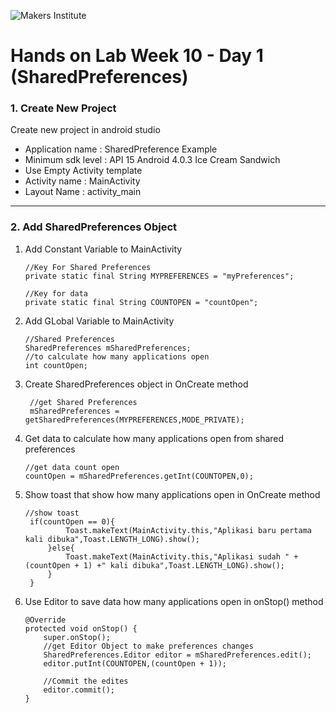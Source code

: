 ![Makers Institute](https://makersinstitute.id/img/logo-makersinstitute.png)

# Hands on Lab Week 10 - Day 1 (SharedPreferences)

### <a name="lab11"></a>1. Create New Project

Create new project in android studio

- Application name : SharedPreference Example
- Minimum sdk level : API 15 Android 4.0.3 Ice Cream Sandwich
- Use Empty Activity template
- Activity name : MainActivity
- Layout Name : activity_main
---

### <a name="lab12"></a>2. Add SharedPreferences Object

1. Add Constant Variable to MainActivity
    ```
    //Key For Shared Preferences
    private static final String MYPREFERENCES = "myPreferences";

    //Key for data
    private static final String COUNTOPEN = "countOpen";
    ```

2. Add GLobal Variable to MainActivity 
    ```
    //Shared Preferences
    SharedPreferences mSharedPreferences;
    //to calculate how many applications open
    int countOpen;
    ```

3. Create SharedPreferences object in OnCreate method
    ```
     //get Shared Preferences
     mSharedPreferences = getSharedPreferences(MYPREFERENCES,MODE_PRIVATE);
    ```


4. Get data to calculate how many applications open from shared preferences 
    ```
    //get data count open
    countOpen = mSharedPreferences.getInt(COUNTOPEN,0);
    ```

5. Show toast that show how many applications open in OnCreate method
   ```
   //show toast
    if(countOpen == 0){
            Toast.makeText(MainActivity.this,"Aplikasi baru pertama kali dibuka",Toast.LENGTH_LONG).show();
        }else{
            Toast.makeText(MainActivity.this,"Aplikasi sudah " +  (countOpen + 1) +" kali dibuka",Toast.LENGTH_LONG).show();
        }
    }
   ``` 

6. Use Editor to save data how many applications open in onStop() method
    ```
   @Override
    protected void onStop() {
        super.onStop();
        //get Editor Object to make preferences changes
        SharedPreferences.Editor editor = mSharedPreferences.edit();
        editor.putInt(COUNTOPEN,(countOpen + 1));

        //Commit the edites
        editor.commit();
    }
    ```








